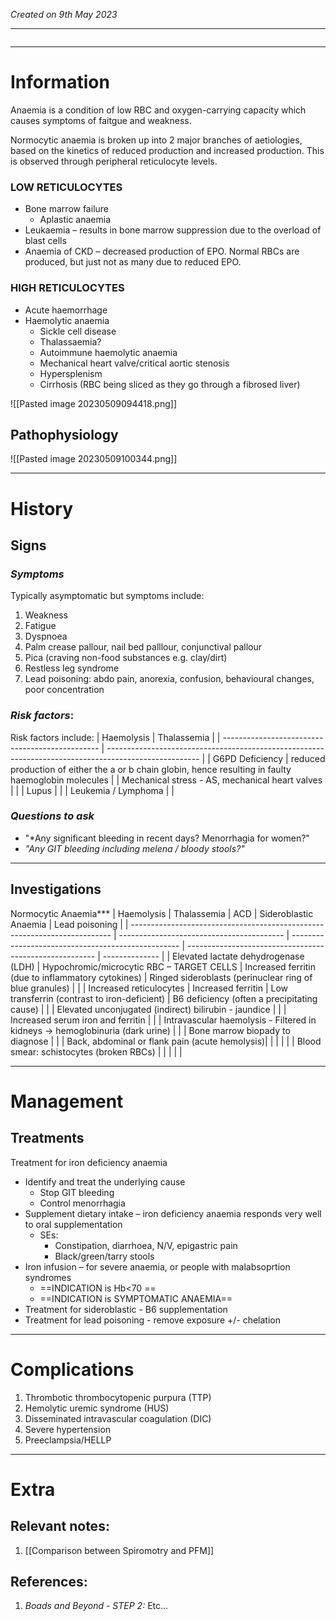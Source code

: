 *Created on 9th May 2023*

---
```toc
```
---

# Information
 
Anaemia is a condition of low RBC and oxygen-carrying capacity which causes symptoms of faitgue and weakness. 

Normocytic anaemia is broken up into 2 major branches of aetiologies, based on the kinetics of reduced production and increased production. This is observed through peripheral reticulocyte levels.

### LOW RETICULOCYTES
-   Bone marrow failure  
	- Aplastic anaemia
-   Leukaemia – results in bone marrow suppression due to the overload of blast cells
-   Anaemia of CKD – decreased production of EPO. Normal RBCs are produced, but just not as many due to reduced EPO.


### HIGH RETICULOCYTES
-   Acute haemorrhage
-   Haemolytic anaemia
	- Sickle cell disease  
	- Thalassaemia?  
	- Autoimmune haemolytic anaemia  
	- Mechanical heart valve/critical aortic stenosis  
	- Hypersplenism  
	- Cirrhosis (RBC being sliced as they go through a fibrosed liver)




![[Pasted image 20230509094418.png]]




## Pathophysiology
![[Pasted image 20230509100344.png]]

--- 
# History
## Signs
### *Symptoms*
Typically asymptomatic but symptoms include:
1. Weakness
2. Fatigue 
3. Dyspnoea
4. Palm crease pallour, nail bed palllour, conjunctival pallour 
5. Pica (craving non-food substances e.g. clay/dirt)
6. Restless leg syndrome
7. Lead poisoning: abdo pain, anorexia, confusion, behavioural changes, poor concentration

### *Risk factors*:
Risk factors include:
| Haemolysis                                      | Thalassemia                                                                                           |
| ----------------------------------------------- | ----------------------------------------------------------------------------------------------------- |
| G6PD Deficiency                                 | reduced production of either the a or b chain globin, hence resulting in faulty haemoglobin molecules |
| Mechanical stress - AS, mechanical heart valves |                                                                                                       |
| Lupus                                           |                                                                                                       |
| Leukemia / Lymphoma                             |                                                                                                       |

### *Questions to ask*
- "*Any significant bleeding in recent days? Menorrhagia for women?"
- *"Any GIT bleeding including melena / bloody stools?"*

---

## Investigations

Normocytic Anaemia***
| Haemolysis                                                  | Thalassemia                               | ACD                                                | Sideroblastic Anaemia                                   | Lead poisoning |
| ------------------------------------------------------------------------- | ----------------------------------------- | -------------------------------------------------- | ------------------------------------------------------- | -------------- |
| Elevated lactate dehydrogenase (LDH)                                      | Hypochromic/microcytic RBC – TARGET CELLS | Increased ferritin (due to inflammatory cytokines) | Ringed sideroblasts (perinuclear ring of blue granules) |                |
| Increased reticulocytes                                                   | Increased ferritin                        | Low transferrin (contrast to iron-deficient)                                   | B6 deficiency (often a precipitating cause)             |                |
| Elevated unconjugated (indirect) bilirubin - jaundice                                                     |                                           |                                                    | Increased serum iron and ferritin                       |                |
| Intravascular haemolysis - Filtered in kidneys → hemoglobinuria (dark urine)                                |                                           |                                                    | Bone marrow biopady to diagnose                         |                |
| Back, abdominal or flank pain (acute hemolysis)|                                           |                                                    |                                                         |                |
| Blood smear: schistocytes (broken RBCs)                                                                          |                                           |                                                    |                                                         |                |



---

# Management
## Treatments
Treatment for iron deficiency anaemia
-   Identify and treat the underlying cause
	- Stop GIT bleeding
	- Control menorrhagia
- Supplement dietary intake – iron deficiency anaemia responds very well to oral supplementation
	- SEs:
		- Constipation, diarrhoea, N/V, epigastric pain
		- Black/green/tarry stools
-   Iron infusion – for severe anaemia, or people with malabsoprtion syndromes
	- ==INDICATION is Hb<70 == 
	- ==INDICATION is SYMPTOMATIC ANAEMIA==
- Treatment for sideroblastic - B6 supplementation
- Treatment for lead poisoning - remove exposure +/- chelation




---

# Complications
1. Thrombotic thrombocytopenic purpura (TTP) 
2. Hemolytic uremic syndrome (HUS)  
3. Disseminated intravascular coagulation (DIC) 
4. Severe hypertension 
5. Preeclampsia/HELLP

---

# Extra
## Relevant notes:
1. [[Comparison between Spiromotry and PFM]]
## References:
1. *Boads and Beyond - STEP 2:* Etc...
